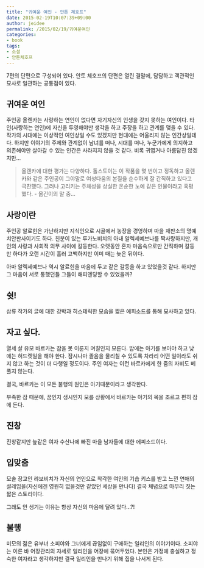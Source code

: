 ```yaml
---
title: "귀여운 여인 - 안톤 체호프"
date: 2015-02-19T10:07:39+09:00
author: jeidee
permalink: /2015/02/19/귀여운여인
categories:
- book
tags:
- 소설
- 안톤체호프
---
```



7편의 단편으로 구성되어 있다.
안토 체호프의 단편은 열린 결말에, 담담하고 객관적인 묘사로 일관하는 공통점이 있다.

## 귀여운 여인

주인공 올렌카는 사랑하는 연인이 없다면 자기자신의 인생을 갖지 못하는 여인이다. 타인(사랑하는 연인)에 자신을 투영해야만 생각을 하고 주장을 하고 관계를 맺을 수 있다. 작가의 시대에는 이상적인 여인상일 수도 있겠지만 현대에는 어울리지 않는 인간상일테다. 하지만 이야기의 주제와 관계없이 남녀를 떠나, 시대를 떠나, 누군가에게 의지하고 의존해야만 살아갈 수 있는 인간은 사라지지 않을 것 같다. 비록 귀엽거나 아름답진 않겠지만...

> 올렌카에 대한 평가는 다양하다. 톨스토이는 이 작품을 몇 번이고 정독하고 올렌카와 같은 주인공이 그야말로 여성다움의 본질을 순수하게 잘 간직하고 있다고 극찬했다. 그러나 고리키는 주체성을 상실한 온순한 노예 같은 인물이라고 혹평했다. - 옮긴이의 말 중...

## 사랑이란

주인공 알료힌은 가난하지만 지식인으로 시골에서 농장을 경영하며 마을 재판소의 명예 치안판사이기도 하다. 친분이 있는 루가노비치의 아내 알렉세예브나를 짝사랑하지만, 개인의 사랑과 사회적 의무 사이에 갈등한다.
오랫동안 혼자 마음속으로만 간직하며 갈등만 하다가 오랜 시간이 흘러 고백하지만 이미 때는 늦은 뒤이다. 

아마 알렉세예브나 역시 알료힌을 마음에 두고 같은 갈등을 하고 있었을것 같다. 하지만 그 마음이 서로 통했던들 그들이 해피엔딩할 수 있었을까? 

## 쉿!

삼류 작가의 글에 대한 강박과 히스테릭한 모습을 짧은 에피소드를 통해 묘사하고 있다.

## 자고 싶다.

열세 살 유모 바르카는 잠을 못 이룬지 며칠인지 모른다. 밤에는 아기를 보아야 하고 낮에는 허드렛일을 해야 한다. 잠시나마 졸음을 물리칠 수 있도록 차라리 어떤 일이라도 쉬지 않고 하는 것이 더 다행일 정도이다. 주인 여자는 이런 바르카에게 한 줌의 자비도 베풀지 않는다.

결국, 바르카는 이 모든 불행의 원인은 아기때문이라고 생각한다.

부족한 잠 때문에, 꿈인지 생시인지 모를 상황에서 바르카는 아기의 목을 조르고 편히 잠에 든다.

## 진창

진창같지만 늪같은 여자 수산나에 빠진 마을 남자들에 대한 에피소드이다.

## 입맞춤

모솔 장교인 랴보비치가 자신의 연인으로 착각한 여인의 기습 키스를 받고 느낀 연애의 설레임을(자신에겐 영원히 없을것만 같았던 세상을 만나다) 결국 체념으로 마무리 짓는 짧은 스토리이다.

그래도 안 생기는 이유는 항상 자신의 마음에 달려 있다...?!

## 불행

미모의 젊은 유부녀 소피야와 그녀에게 끊임없이 구애하는 일리인의 이야기이다. 소피야는 이른 바 어장관리의 자세로 일리인을 어장에 묶어두었다. 본인은 가정에 충실하고 정숙한 여자라고 생각하지만 결국 일리인을 만나기 위해 집을 나서게 된다.